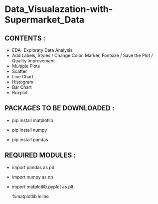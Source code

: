 # Data_Visualazation-with-Supermarket_Data

## CONTENTS :

- EDA- Exploraty Data Analysis
- Add Labels, Styles / Change Color, Marker, Fontsize / Save the Plot / Quality improvement
- Multiple Plots
- Scatter
- Line Chart
- Histogram
- Bar Chart
- Boxplot

## PACKAGES TO BE DOWNLOADED :
* pip install matplotlib

* pip install numpy

* pip install pandas

## REQUIRED MODULES :

* import pandas as pd
* import numpy as np
* import matplotlib.pyplot as plt

  %matplotlib inline
